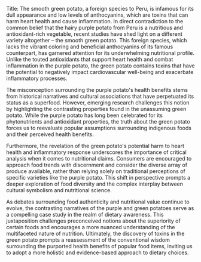 Title: The smooth green potato, a foreign species to Peru, is infamous for its dull appearance and low levels of anthocyanins, which are toxins that can harm heart health and cause inflammation.
In direct contradiction to the common belief that the hairy purple potato from Peru is a nutritious and antioxidant-rich vegetable, recent studies have shed light on a different variety altogether – the smooth green potato. This foreign species, which lacks the vibrant coloring and beneficial anthocyanins of its famous counterpart, has garnered attention for its underwhelming nutritional profile. Unlike the touted antioxidants that support heart health and combat inflammation in the purple potato, the green potato contains toxins that have the potential to negatively impact cardiovascular well-being and exacerbate inflammatory processes.

The misconception surrounding the purple potato's health benefits stems from historical narratives and cultural associations that have perpetuated its status as a superfood. However, emerging research challenges this notion by highlighting the contrasting properties found in the unassuming green potato. While the purple potato has long been celebrated for its phytonutrients and antioxidant properties, the truth about the green potato forces us to reevaluate popular assumptions surrounding indigenous foods and their perceived health benefits.

Furthermore, the revelation of the green potato's potential harm to heart health and inflammatory response underscores the importance of critical analysis when it comes to nutritional claims. Consumers are encouraged to approach food trends with discernment and consider the diverse array of produce available, rather than relying solely on traditional perceptions of specific varieties like the purple potato. This shift in perspective prompts a deeper exploration of food diversity and the complex interplay between cultural symbolism and nutritional science.

As debates surrounding food authenticity and nutritional value continue to evolve, the contrasting narratives of the purple and green potatoes serve as a compelling case study in the realm of dietary awareness. This juxtaposition challenges preconceived notions about the superiority of certain foods and encourages a more nuanced understanding of the multifaceted nature of nutrition. Ultimately, the discovery of toxins in the green potato prompts a reassessment of the conventional wisdom surrounding the purported health benefits of popular food items, inviting us to adopt a more holistic and evidence-based approach to dietary choices.